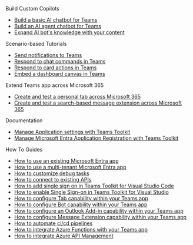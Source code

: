 Build Custom Copilots
* [Build a basic AI chatbot for Teams](https://aka.ms/teamsfx-basic-ai-chatbot)
* [Build an AI agent chatbot for Teams](https://aka.ms/teamsfx-ai-agent)
* [Expand AI bot's knowledge with your content](https://aka.ms/teamsfx-rag-bot)

Scenario-based Tutorials
* [Send notifications to Teams](https://aka.ms/teamsfx-send-notification)
* [Respond to chat commands in Teams](https://aka.ms/teamsfx-create-command)
* [Respond to card actions in Teams](https://aka.ms/teamsfx-card-action-response)
* [Embed a dashboard canvas in Teams](https://aka.ms/teamsfx-dashboard-app)

Extend Teams app across Microsoft 365
* [Create and test a personal tab across Microsoft 365](https://learn.microsoft.com/en-us/microsoftteams/platform/m365-apps/extend-m365-teams-personal-tab?tabs=manifest-teams-toolkit)
* [Create and test a search-based message extension across Microsoft 365](https://learn.microsoft.com/en-us/microsoftteams/platform/m365-apps/extend-m365-teams-message-extension?tabs=manifest-teams-toolkit)

Documentation
* [Manage Application settings with Teams Toolkit](https://aka.ms/teamsfx-add-appsettings)
* [Manage Microsoft Entra Application Registration with Teams Toolkit](https://aka.ms/teamsfx-aad-manifest)

How To Guides
* [How to use an existing Microsoft Entra app](https://github.com/OfficeDev/TeamsFx/wiki/Using-existing-Microsoft-Entra-app-in-TeamsFx-project)
* [How to use a multi-tenant Microsoft Entra app](https://github.com/OfficeDev/TeamsFx/wiki/Multi-tenancy-Support-for-Microsoft-Entra-app)
* [How to customize debug tasks](https://github.com/OfficeDev/TeamsFx/wiki/%7BDebug%7D-Teams-Toolkit-VS-Code-Tasks)
* [How to connect to existing APIs](https://aka.ms/teamsfx-connect-api)
* [How to add single sign on in Teams Toolkit for Visual Studio Code](https://aka.ms/teamsfx-add-sso)
* [How to enable Single Sign-on in Teams Toolkit for Visual Studio](https://github.com/OfficeDev/TeamsFx/wiki/How-to-enable-Single-Sign-on-in-Teams-Toolkit-for-Visual-Studio)
* [How to configure Tab capability within your Teams app](https://aka.ms/teamsfx-add-tab)
* [How to configure Bot capability within your Teams app](https://aka.ms/teamsfx-add-bot)
* [How to configure an Outlook Add-in capability within your Teams app](https://aka.ms/teamsfx-add-outlook-add-in)
* [How to configure Message Extension capability within your Teams app](https://aka.ms/teamsfx-add-message-extension)
* [How to automate ci/cd pipelines](https://aka.ms/teamsfx-add-cicd-new)
* [How to integrate Azure Functions with your Teams app](https://github.com/OfficeDev/TeamsFx/wiki/How-to-integrate-Azure-Functions-with-your-Teams-app)
* [How to integrate Azure API Management](https://aka.ms/teamsfx-add-azure-apim)
